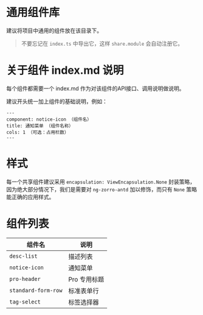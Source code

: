# 通用组件库

建议将项目中通用的组件放在该目录下。

> 不要忘记在 `index.ts` 中导出它，这样 `share.module` 会自动注册它。

# 关于组件 index.md 说明

每个组件都需要一个 index.md 作为对该组件的API接口、调用说明做说明。

建议开头统一加上组件的基础说明，例如：

```
---
component: notice-icon （组件名）
title: 通知菜单 （组件名称）
cols: 1 （可选：占用栏数）
---
```

# 样式

每一个共享组件建议采用 `encapsulation: ViewEncapsulation.None` 封装策略，因为绝大部分情况下，我们是需要对 `ng-zorro-antd` 加以修饰，而只有 `None` 策略能正确的应用样式。

# 组件列表

组件名 | 说明
----|------
`desc-list` | 描述列表
`notice-icon` | 通知菜单
`pro-header` | Pro 专用标题
`standard-form-row` | 标准表单行
`tag-select` | 标签选择器
